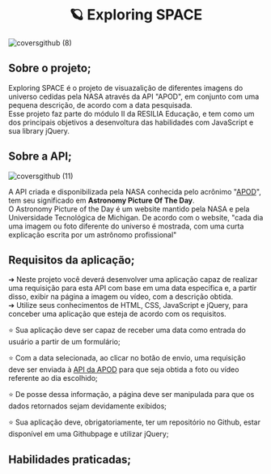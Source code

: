 <h1 align="center"> 🪐 Exploring SPACE </h1>

![coversgithub (8)](https://user-images.githubusercontent.com/101408372/167157863-2de17a2b-17b4-4dde-97ff-175a6218914f.png)

## **Sobre o projeto;**
Exploring SPACE é o projeto de visuazalição de diferentes imagens do universo cedidas pela NASA através da API "APOD", em conjunto com uma pequena descrição, de acordo com a data pesquisada. <br>
Esse projeto faz parte do módulo II da RESILIA Educação, e tem como um dos principais objetivos a desenvoltura das habilidades com JavaScript e sua library jQuery. 



## **Sobre a API;**
![coversgithub (11)](https://user-images.githubusercontent.com/101408372/167162560-e57a1f79-8594-4704-a1dc-3c12a101d38b.png)


A API criada e disponibilizada pela NASA conhecida pelo acrônimo "[APOD](https://api.nasa.gov/)", tem seu significado em **Astronomy Picture Of The Day**.  <br>
O Astronomy Picture of the Day é um website mantido pela NASA e pela Universidade Tecnológica de Michigan. De acordo com o website, "cada dia uma imagem ou foto diferente do universo é mostrada, com uma curta explicação escrita por um astrônomo profissional"

## **Requisitos da aplicação;**

➔ Neste projeto você deverá desenvolver uma aplicação capaz de realizar uma
requisição para esta API com base em uma data específica e, a partir disso, exibir
na página a imagem ou vídeo, com a descrição obtida. <br>
➔ Utilize seus conhecimentos de HTML, CSS, JavaScript e jQuery, para conceber
uma aplicação que esteja de acordo com os requisitos. <br>

⭐ Sua aplicação deve ser capaz de receber uma data como entrada do usuário a
partir de um formulário;

⭐ Com a data selecionada, ao clicar no botão de envio, uma requisição deve ser
enviada à [API da APOD](https://api.nasa.gov/planetary/apod ) para que seja
obtida a foto ou vídeo referente ao dia escolhido;

⭐ De posse dessa informação, a página deve ser manipulada para que os dados
retornados sejam devidamente exibidos;

⭐ Sua aplicação deve, obrigatoriamente, ter um repositório no Github, estar
disponível em uma Githubpage e utilizar jQuery;

## **Habilidades praticadas;** 
